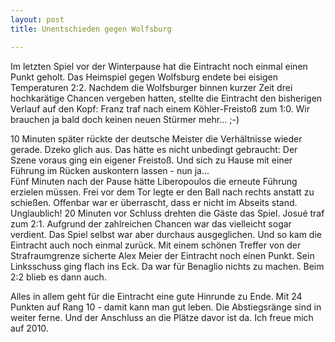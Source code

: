 ```yaml
---
layout: post
title: Unentschieden gegen Wolfsburg

---
```


Im letzten Spiel vor der Winterpause hat die Eintracht noch einmal einen Punkt geholt. Das Heimspiel gegen Wolfsburg endete bei eisigen Temperaturen 2:2. Nachdem die Wolfsburger binnen kurzer Zeit drei hochkarätige Chancen vergeben hatten, stellte die Eintracht den bisherigen Verlauf auf den Kopf: Franz traf nach einem Köhler-Freistoß zum 1:0. Wir brauchen ja bald doch keinen neuen Stürmer mehr... ;-)

10 Minuten später rückte der deutsche Meister die Verhältnisse wieder gerade. Dzeko glich aus. Das hätte es nicht unbedingt gebraucht: Der Szene voraus ging ein eigener Freistoß. Und sich zu Hause mit einer Führung im Rücken auskontern lassen - nun ja...  
Fünf Minuten nach der Pause hätte Liberopoulos die erneute Führung erzielen müssen. Frei vor dem Tor legte er den Ball nach rechts anstatt zu schießen. Offenbar war er überrascht, dass er nicht im Abseits stand. Unglaublich! 20 Minuten vor Schluss drehten die Gäste das Spiel. Josué traf zum 2:1. Aufgrund der zahlreichen Chancen war das vielleicht sogar verdient. Das Spiel selbst war aber durchaus ausgeglichen. Und so kam die Eintracht auch noch einmal zurück. Mit einem schönen Treffer von der Strafraumgrenze sicherte Alex Meier der Eintracht noch einen Punkt. Sein Linksschuss ging flach ins Eck. Da war für Benaglio nichts zu machen. Beim 2:2 blieb es dann auch.

Alles in allem geht für die Eintracht eine gute Hinrunde zu Ende. Mit 24 Punkten auf Rang 10 - damit kann man gut leben. Die Abstiegsränge sind in weiter ferne. Und der Anschluss an die Plätze davor ist da. Ich freue mich auf 2010.
